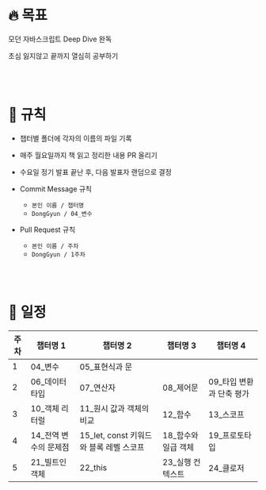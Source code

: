# 🔥 목표
모던 자바스크립트 Deep Dive 완독

초심 잃지않고 끝까지 열심히 공부하기

<br/><br/>

# 🎲 규칙
* 챕터별 폴더에 각자의 이름의 파일 기록
* 매주 월요일까지 책 읽고 정리한 내용 PR 올리기
* 수요일 정기 발표 끝난 후, 다음 발표자 랜덤으로 결정

* Commit Message 규칙
  * ``본인 이름 / 챕터명``
  * ``DongGyun / 04_변수``

* Pull Request 규칙
  * ``본인 이름 / 주차``
  * ``DongGyun / 1주차``

<br/><br/>

# 📆 일정
| **주차** | **챕터명 1** | **챕터명 2** | **챕터명 3** | **챕터명 4** |
| -------- | ---------- | ---------- | ---------- | ---------- |
| 1 | 04_변수 | 05_표현식과 문 | | |
| 2 | 06_데이터 타입 | 07_연산자 | 08_제어문 | 09_타입 변환과 단축 평가 |
| 3 | 10_객체 리터럴 | 11_원시 값과 객체의 비교 | 12_함수 | 13_스코프 |
| 4 | 14_전역 변수의 문제점 | 15_let, const 키워드와 블록 레벨 스코프 | 18_함수와 일급 객체 | 19_프로토타입 |
| 5 | 21_빌트인 객체 | 22_this | 23_실행 컨텍스트 | 24_클로저 |
